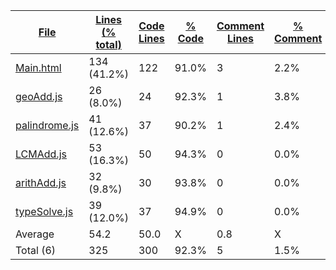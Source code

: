 
|[File](https://github.com/jojo2357/APCSp-CreationProject/tree/main/Statistics%2Ftotal%2FNameAscending.md%2F)|[Lines (% total)](https://github.com/jojo2357/APCSp-CreationProject/tree/main/Statistics%2Ftotal%2FLinesDescending.md%2F)|[Code Lines](https://github.com/jojo2357/APCSp-CreationProject/tree/main/Statistics%2Ftotal%2FCodeDescending.md%2F)|[% Code](https://github.com/jojo2357/APCSp-CreationProject/tree/main/Statistics%2Ftotal%2FProportionCodeDescending.md%2F)|[Comment Lines](https://github.com/jojo2357/APCSp-CreationProject/tree/main/Statistics%2Ftotal%2FCommentsAscending.md%2F)|[% Comment](https://github.com/jojo2357/APCSp-CreationProject/tree/main/Statistics%2Ftotal%2FProportionCommentsDescending.md%2F)|[Blank Lines](https://github.com/jojo2357/APCSp-CreationProject/tree/main/Statistics%2Ftotal%2FBlanksDescending.md%2F)|[% Blank](https://github.com/jojo2357/APCSp-CreationProject/tree/main/Statistics%2Ftotal%2FProportionBlanksDescending.md%2F)|
| --- | --- | --- | --- | --- | --- | --- | --- |
|[Main.html](https://github.com/jojo2357/APCSp-CreationProject/tree/main/Main.html)|134 (41.2%)|122|91.0%|3|2.2%|9|6.7%|
|[geoAdd.js](https://github.com/jojo2357/APCSp-CreationProject/tree/main/src%2FgeoAdd.js)|26 (8.0%)|24|92.3%|1|3.8%|1|3.8%|
|[palindrome.js](https://github.com/jojo2357/APCSp-CreationProject/tree/main/src%2Fpalindrome.js)|41 (12.6%)|37|90.2%|1|2.4%|3|7.3%|
|[LCMAdd.js](https://github.com/jojo2357/APCSp-CreationProject/tree/main/src%2FLCMAdd.js)|53 (16.3%)|50|94.3%|0|0.0%|3|5.7%|
|[arithAdd.js](https://github.com/jojo2357/APCSp-CreationProject/tree/main/src%2FarithAdd.js)|32 (9.8%)|30|93.8%|0|0.0%|2|6.3%|
|[typeSolve.js](https://github.com/jojo2357/APCSp-CreationProject/tree/main/src%2FtypeSolve.js)|39 (12.0%)|37|94.9%|0|0.0%|2|5.1%|
|Average |54.2|50.0|X|0.8|X|3.3|X|
|Total (6)|325|300|92.3%|5| 1.5%|20|6.2%|